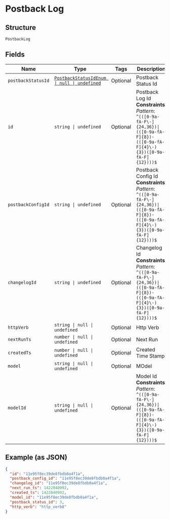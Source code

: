 
# Postback Log

## Structure

`PostbackLog`

## Fields

| Name | Type | Tags | Description |
|  --- | --- | --- | --- |
| `postbackStatusId` | [`PostbackStatusIdEnum \| null \| undefined`](../../doc/models/postback-status-id-enum.md) | Optional | Postback Status Id |
| `id` | `string \| undefined` | Optional | Postback Log Id<br>**Constraints**: *Pattern*: `^(([0-9a-fA-F\-]{24,36})\|(([0-9a-fA-F]{8})-(([0-9a-fA-F]{4}\-){3})([0-9a-fA-F]{12})))$` |
| `postbackConfigId` | `string \| undefined` | Optional | Postback Config Id<br>**Constraints**: *Pattern*: `^(([0-9a-fA-F\-]{24,36})\|(([0-9a-fA-F]{8})-(([0-9a-fA-F]{4}\-){3})([0-9a-fA-F]{12})))$` |
| `changelogId` | `string \| undefined` | Optional | Changelog Id<br>**Constraints**: *Pattern*: `^(([0-9a-fA-F\-]{24,36})\|(([0-9a-fA-F]{8})-(([0-9a-fA-F]{4}\-){3})([0-9a-fA-F]{12})))$` |
| `httpVerb` | `string \| null \| undefined` | Optional | Http Verb |
| `nextRunTs` | `number \| null \| undefined` | Optional | Next Run |
| `createdTs` | `number \| null \| undefined` | Optional | Created Time Stamp |
| `model` | `string \| null \| undefined` | Optional | MOdel |
| `modelId` | `string \| null \| undefined` | Optional | Model Id<br>**Constraints**: *Pattern*: `^(([0-9a-fA-F\-]{24,36})\|(([0-9a-fA-F]{8})-(([0-9a-fA-F]{4}\-){3})([0-9a-fA-F]{12})))$` |

## Example (as JSON)

```json
{
  "id": "11e95f8ec39de8fbdb0a4f1a",
  "postback_config_id": "11e95f8ec39de8fbdb0a4f1a",
  "changelog_id": "11e95f8ec39de8fbdb0a4f1a",
  "next_run_ts": 1422040992,
  "created_ts": 1422040992,
  "model_id": "11e95f8ec39de8fbdb0a4f1a",
  "postback_status_id": 3,
  "http_verb": "http_verb8"
}
```

